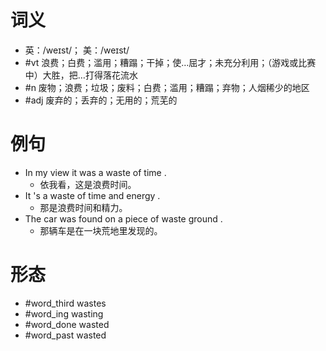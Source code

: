 # 词义
- 英：/weɪst/； 美：/weɪst/
- #vt 浪费；白费；滥用；糟蹋；干掉；使…屈才；未充分利用；（游戏或比赛中）大胜，把…打得落花流水
- #n 废物；浪费；垃圾；废料；白费；滥用；糟蹋；弃物；人烟稀少的地区
- #adj 废弃的；丢弃的；无用的；荒芜的
# 例句
- In my view it was a waste of time .
	- 依我看，这是浪费时间。
- It 's a waste of time and energy .
	- 那是浪费时间和精力。
- The car was found on a piece of waste ground .
	- 那辆车是在一块荒地里发现的。
# 形态
- #word_third wastes
- #word_ing wasting
- #word_done wasted
- #word_past wasted
